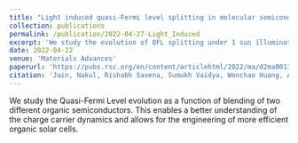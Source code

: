 ```yaml
---
title: "Light induced quasi-Fermi level splitting in molecular semiconductor alloys"
collection: publications
permalink: /publication/2022-04-27-Light_Induced
excerpt: 'We study the evolution of QFL splitting under 1 sun illumination in ternary blends of Gaussian disordered excitonic molecular semiconductors. '
date: 2022-04-22
venue: 'Materials Advances'
paperurl: 'https://pubs.rsc.org/en/content/articlehtml/2022/ma/d2ma00131d'
citation: 'Jain, Nakul, Rishabh Saxena, Sumukh Vaidya, Wenchao Huang, Adam Welford, Christopher R. McNeill, and Dinesh Kabra. "Light induced quasi-Fermi level splitting in molecular semiconductor alloys." Materials Advances 3, no. 13 (2022): 5344-5349.'
---
```

We study the Quasi-Fermi Level evolution as a function of blending of two different organic semiconductors. This enables a better understanding of the charge carrier dynamics and allows for the engineering of more efficient organic solar cells.

